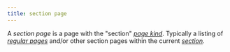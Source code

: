 ```yaml
---
title: section page
---
```


A _section page_ is a page with the "section" [_page kind_](g). Typically a listing of [_regular pages_](g) and/or other section pages within the current [_section_](g).
